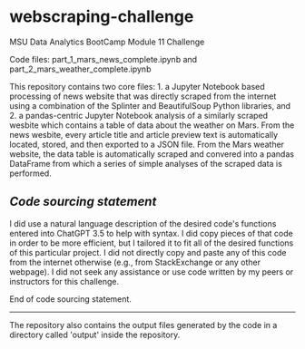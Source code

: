# webscraping-challenge
MSU Data Analytics BootCamp Module 11 Challenge

Code files: part_1_mars_news_complete.ipynb and part_2_mars_weather_complete.ipynb

This repository contains two core files: 1. a Jupyter Notebook based processing of news website that was directly scraped from the internet using a combination of the Splinter and BeautifulSoup Python libraries,  and 2. a pandas-centric Jupyter Notebook analysis of a similarly scraped wesbite which contains a table of data about the weather on Mars. From the news wesbite, every article title and article preview text is automatically located, stored, and then exported to a JSON file. From the Mars weather website, the data table is automatically scraped and convered into a pandas DataFrame from which a series of simple analyses of the scraped data is performed.

*Code sourcing statement*
-----------------------

I did use a natural language description of the desired code's functions entered into ChatGPT 3.5 to help with syntax. I did copy pieces of that code in order to be more efficient, but I tailored it to fit all of the desired functions of this particular project. I did not directly copy and paste any of this code from the internet otherwise (e.g., from StackExchange or any other webpage). I did not seek any assistance or use code written by my peers or instructors for this challenge.

End of code sourcing statement.

 -----------------------

 The repository also contains the output files generated by the code in a directory called 'output' inside the repository.

